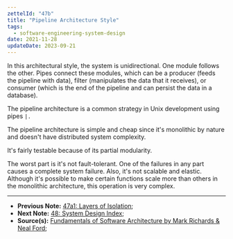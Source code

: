 ```yaml
---
zettelId: "47b"
title: "Pipeline Architecture Style"
tags:
  - software-engineering-system-design
date: 2021-11-28
updateDate: 2023-09-21
---
```


In this architectural style, the system is unidirectional. One module follows the other. Pipes connect these modules, which can be a producer (feeds the pipeline with data), filter (manipulates the data that it receives), or consumer (which is the end of the pipeline and can persist the data in a database).

The pipeline architecture is a common strategy in Unix development using pipes `|.`

The pipeline architecture is simple and cheap since it's monolithic by nature and doesn't have distributed system complexity.

It's fairly testable because of its partial modularity.

The worst part is it's not fault-tolerant. One of the failures in any part causes a complete system failure. Also, it's not scalable and elastic. Although it's possible to make certain functions scale more than others in the monolithic architecture, this operation is very complex.

---

- **Previous Note:** [47a1: Layers of Isolation](/notes/47a1/);
- **Next Note:** [48: System Design Index](/notes/48/);
- **Source(s):** [Fundamentals of Software Architecture by Mark Richards & Neal Ford](http://fundamentalsofsoftwarearchitecture.com/);
